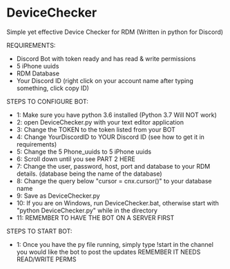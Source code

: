 # DeviceChecker
Simple yet effective Device Checker for RDM (Written in python for Discord)

REQUIREMENTS:
- Discord Bot with token ready and has read & write permissions
- 5 iPhone uuids
- RDM Database
- Your Discord ID (right click on your account name after typing something, click copy ID)

STEPS TO CONFIGURE BOT:

- 1: Make sure you have python 3.6 installed (Python 3.7 Will NOT work)
- 2: open DeviceChecker.py with your text editor application
- 3: Change the TOKEN to the token listed from your BOT
- 4: Change YourDiscordID to YOUR Discord ID (see how to get it in requirements)
- 5: Change the 5 Phone_uuids to 5 iPhone uuids
- 6: Scroll down until you see PART 2 HERE
- 7: Change the user, password, host, port and database to your RDM details. (database being the name of the database)
- 8: Change the query below "cursor = cnx.cursor()" to your database name
- 9: Save as DeviceChecker.py
- 10: If you are on Windows, run DeviceChecker.bat, otherwise start with "python DeviceChecker.py" while in the directory
- 11: REMEMBER TO HAVE THE BOT ON A SERVER FIRST

STEPS TO START BOT:
- 1: Once you have the py file running, simply type !start in the channel you would like the bot to post the updates
REMEMBER IT NEEDS READ/WRITE PERMS
